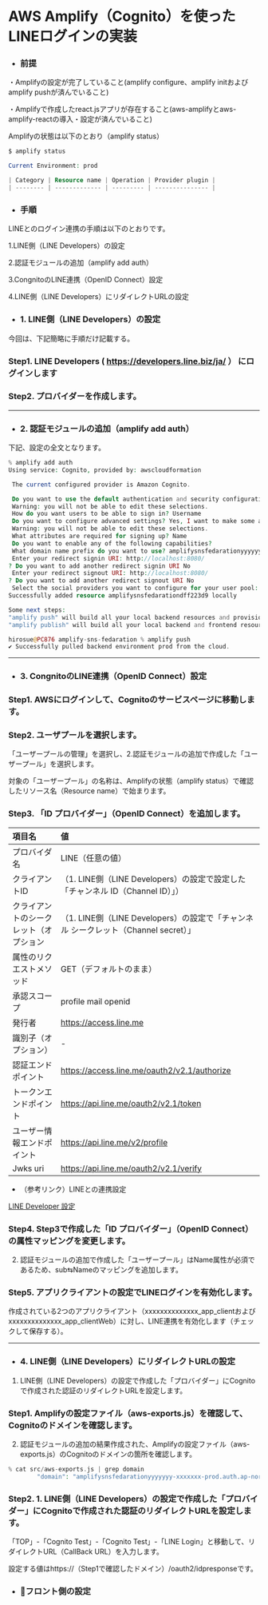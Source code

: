 # **AWS Amplify（Cognito）を使ったLINEログインの実装**
* ### **前提**
・Amplifyの設定が完了していること(amplify configure、amplify initおよびamplify pushが済んでいること)

・Amplifyで作成したreact.jsアプリが存在すること(aws-amplifyとaws-amplify-reactの導入・設定が済んでいること)

Amplifyの状態は以下のとおり（amplify status）
```php
$ amplify status

Current Environment: prod

| Category | Resource name | Operation | Provider plugin |
| -------- | ------------- | --------- | --------------- |
```

* ### **手順**

LINEとのログイン連携の手順は以下のとおりです。


1.LINE側（LINE Developers）の設定

2.認証モジュールの追加（amplify add auth）

3.CongnitoのLINE連携（OpenID Connect）設定

4.LINE側（LINE Developers）にリダイレクトURLの設定


* ### **1. LINE側（LINE Developers）の設定**


今回は、下記簡略に手順だけ記載する。
 ### **Step1. LINE Developers ( https://developers.line.biz/ja/ ） にログインします**
 ### **Step2. プロバイダーを作成します。**

---

* ### **2. 認証モジュールの追加（amplify add auth）**
下記、設定の全文となります。

```php
% amplify add auth
Using service: Cognito, provided by: awscloudformation

 The current configured provider is Amazon Cognito.

 Do you want to use the default authentication and security configuration? Default configuration with Social Provider (Federation)
 Warning: you will not be able to edit these selections.
 How do you want users to be able to sign in? Username
 Do you want to configure advanced settings? Yes, I want to make some additional changes.
 Warning: you will not be able to edit these selections.
 What attributes are required for signing up? Name
 Do you want to enable any of the following capabilities?
 What domain name prefix do you want to use? amplifysnsfedarationyyyyyyy-xxxxxxx
 Enter your redirect signin URI: http://localhost:8080/
? Do you want to add another redirect signin URI No
 Enter your redirect signout URI: http://localhost:8080/
? Do you want to add another redirect signout URI No
 Select the social providers you want to configure for your user pool:
Successfully added resource amplifysnsfedarationdff223d9 locally

Some next steps:
"amplify push" will build all your local backend resources and provision it in the cloud
"amplify publish" will build all your local backend and frontend resources (if you have hosting category added) and provision it in the cloud

hirosue@PC876 amplify-sns-fedaration % amplify push
✔ Successfully pulled backend environment prod from the cloud.
```

---

* ### **3. CongnitoのLINE連携（OpenID Connect）設定**

 ### **Step1. AWSにログインして、Cognitoのサービスページに移動します。**
 ### **Step2. ユーザプールを選択します。**

「ユーザープールの管理」を選択し、2.認証モジュールの追加で作成した「ユーザープール」を選択します。

対象の「ユーザープール」の名称は、Amplifyの状態（amplify status）で確認したリソース名（Resource name）で始まります。
 ### **Step3. 「ID プロバイダー」（OpenID Connect）を追加します。**

| 項目名 | 値  
|:------|:------
| プロバイダ名 | LINE（任意の値）     
| クライアントID | （1. LINE側（LINE Developers）の設定で設定した「チャンネル ID（Channel ID）」）     
| クライアントのシークレット（オプション| （1. LINE側（LINE Developers）の設定で「チャンネル シークレット（Channel secret）」     
| 属性のリクエストメソッド | GET（デフォルトのまま）     
| 承認スコープ    | profile mail openid     
| 発行者    | https://access.line.me       
| 識別子（オプション）    |   - 
| 認証エンドポイント    | https://access.line.me/oauth2/v2.1/authorize     
| トークンエンドポイント    | 	https://api.line.me/oauth2/v2.1/token     
| ユーザー情報エンドポイント    | https://api.line.me/v2/profile     
| Jwks uri    | https://api.line.me/oauth2/v2.1/verify
* （参考リンク）LINEとの連携設定

[LINE Developer 設定](https://blog.u-chan-chi.com/post/amplify-oidc-line-vue/#Line-Developer%E8%A8%AD%E5%AE%9A)
 ### **Step4. Step3で作成した「ID プロバイダー」（OpenID Connect）の属性マッピングを変更します。**

 2. 認証モジュールの追加で作成した「ユーザープール」はName属性が必須であるため、sub⇆Nameのマッピングを追加します。

 ### **Step5. アプリクライアントの設定でLINEログインを有効化します。**

作成されている2つのアプリクライアント（xxxxxxxxxxxxxx_app_clientおよびxxxxxxxxxxxxxx_app_clientWeb）に対し、LINE連携を有効化します（チェックして保存する）。

---

* ### **4. LINE側（LINE Developers）にリダイレクトURLの設定**

1. LINE側（LINE Developers）の設定で作成した「プロバイダー」にCognitoで作成された認証のリダイレクトURLを設定します。
### **Step1. Amplifyの設定ファイル（aws-exports.js）を確認して、Cognitoのドメインを確認します。**

2. 認証モジュールの追加の結果作成された、Amplifyの設定ファイル（aws-exports.js）のCognitoのドメインの箇所を確認します。

```php
% cat src/aws-exports.js | grep domain
        "domain": "amplifysnsfedarationyyyyyyy-xxxxxxx-prod.auth.ap-northeast-1.amazoncognito.com",
```
### **Step2. 1. LINE側（LINE Developers）の設定で作成した「プロバイダー」にCognitoで作成された認証のリダイレクトURLを設定します。**
「TOP」-「Cognito Test」-「Cognito Test」-「LINE Login」と移動して、リダイレクトURL（CallBack URL）を入力します。

設定する値はhttps://（Step1で確認したドメイン）/oauth2/idpresponseです。

* ### **フロント側の設定**
